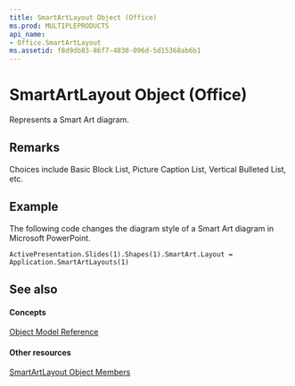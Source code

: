 ```yaml
---
title: SmartArtLayout Object (Office)
ms.prod: MULTIPLEPRODUCTS
api_name:
- Office.SmartArtLayout
ms.assetid: f8d9db83-86f7-4830-096d-5d15368ab6b1
---
```



# SmartArtLayout Object (Office)

Represents a Smart Art diagram.


## Remarks

Choices include Basic Block List, Picture Caption List, Vertical Bulleted List, etc.


## Example

The following code changes the diagram style of a Smart Art diagram in Microsoft PowerPoint.


```
ActivePresentation.Slides(1).Shapes(1).SmartArt.Layout = Application.SmartArtLayouts(1)
```


## See also


#### Concepts


[Object Model Reference](reference-object-library-reference-for-office.md)
#### Other resources


[SmartArtLayout Object Members](smartartlayout-members-office.md)

